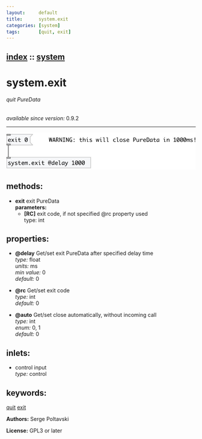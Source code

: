 ```yaml
---
layout:     default
title:      system.exit
categories: [system]
tags:       [quit, exit]
---
```

[index](index.html) :: [system](category_system.html)
---

# system.exit

###### quit PureData

*available since version:* 0.9.2

---




[![example](../examples/img/system.exit.jpg)](../examples/pd/system.exit.pd)





## methods:

* **exit**
exit PureData<br>
  __parameters:__
  - **[RC]** exit code, if not specified @rc property used<br>
    type: int <br>




## properties:

* **@delay** 
Get/set exit PureData after specified delay time<br>
_type:_ float<br>
_units:_ ms<br>
_min value:_ 0<br>
_default:_ 0<br>

* **@rc** 
Get/set exit code<br>
_type:_ int<br>
_default:_ 0<br>

* **@auto** 
Get/set close automatically, without incoming call<br>
_type:_ int<br>
_enum:_ 0, 1<br>
_default:_ 0<br>



## inlets:

* control input<br>
_type:_ control





## keywords:

[quit](keywords/quit.html)
[exit](keywords/exit.html)






**Authors:** Serge Poltavski




**License:** GPL3 or later





